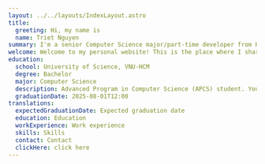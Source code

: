 ```yaml
---
layout: ../../layouts/IndexLayout.astro
title:
  greeting: Hi, my name is
  name: Triet Nguyen
summary: I'm a senior Computer Science major/part-time developer from Ho Chi Minh City, Vietnam.
welcome: Welcome to my personal website! This is the place where I share my experience as a software developer and my thoughts on various Computer Science topics. If you want to contact me for work, click [here](#contact).
education:
  school: University of Science, VNU-HCM
  degree: Bachelor
  major: Computer Science
  description: Advanced Program in Computer Science (APCS) student. You can learn more about the program [here](https://www.ctda.hcmus.edu.vn/en/academic-programs/advanced-program-in-computer-science/).
  graduationDate: 2025-08-01T12:00
translations:
  expectedGraduationDate: Expected graduation date
  education: Education
  workExperience: Work experience
  skills: Skills
  contact: Contact
  clickHere: click here
---
```

